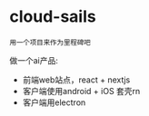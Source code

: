 # cloud-sails
`用一个项目来作为里程碑吧`

做一个ai产品: 
* 前端web站点，react + nextjs
* 客户端使用android + iOS 套壳rn
* 客户端用electron
